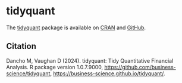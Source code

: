 # tidyquant

The [tidyquant](https://business-science.github.io/tidyquant/) package is available on [CRAN](https://cran.r-project.org/package=tidyquant) and [GitHub](https://github.com/business-science/tidyquant/).

## Citation

Dancho M, Vaughan D (2024). tidyquant: Tidy Quantitative Financial Analysis. R package version 1.0.7.9000, https://github.com/business-science/tidyquant, https://business-science.github.io/tidyquant/. 
